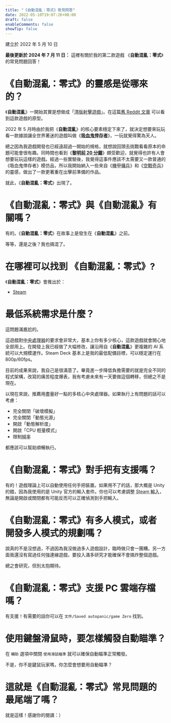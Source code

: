 ```yaml
---
title: "《自動混亂：零式》常見問答"
date: 2022-05-10T19:07:26+08:00
draft: false
enableComments: false
showTip: false
---
```


建立於 2022 年 5 月 10 日

**最後更新於 2024 年 7 月 11 日：** 這裡有關於我的第二款遊戲  《**自動混亂：零式**》的常見問題回答！

# 《**自動混亂：零式**》的靈感是從哪來的？

 《**自動混亂**》一開始其實是想做成「<abbr title="shoot ‘em up">清版射擊遊戲</abbr>」。在這篇[舊 Reddit 文章](https://www.reddit.com/r/Unity3D/comments/fwgt8o/day_7_in_my_twin_stick_shooter_attempt/) 可以看到這款遊戲的原型。

2022 年 5 月時由於我把《**自動混亂**》的核心要素穩定下來了，就決定想要來玩玩看一款據說讓全世界著迷的遊戲叫做《**<abbr title="Vampire Survivor">吸血鬼倖存者</abbr>**》，一玩就覺得驚為天人。

總之因為我遊戲開發也已經遠超過一開始的規格，就想說回頭去挑戰看看原本的命題可能會很有趣。同時間也看到《**<abbr title="20 Minutes Till Dawn">黎明前 20 分鐘</abbr>**》頗受歡迎，就覺得也許有人會想要玩玩這樣的遊戲。經過一些實驗後，我覺得這事件應該不太需要又一款普通的《吸血鬼倖存者》模仿品，所以我開始納入一些來自《<abbr title="Armored Core">機甲傭兵</abbr>》和《<abbr title="Ace Combat">空戰奇兵</abbr>》的靈感，做出了一款更著重在出擊前準備的作品。

就此，《**自動混亂：零式**》出現了。

# 《**自動混亂：零式**》與《**自動混亂**》有關嗎？

有的。《**自動混亂：零式**》在故事上是發生在《**自動混亂**》之前。

等等，還是之後？我也搞混了。

# 在哪裡可以找到 《**自動混亂：零式**》?

 《**自動混亂：零式**》會推出於：

- [Steam](https://store.steampowered.com/app/1423670/)

<!-- # 現在《**自動混亂：零式**》已經上市了，下一步是什麼？

還在慢慢打磨《**自動混亂**》，應該很快就會推出啦。 -->

<!-- # 《**自動混亂：零式**》會有額外內容更新嗎？

說真的沒有啥經濟困難的話應該會繼續弄吧！《**自動混亂：零式**》是個不錯的小專案，裡面許多設計調整也直接回饋給了《**自動混亂**》。但短期來說應該還不會，畢竟我得先趕快完成《**自動混亂**》。

如果願意支持的話不妨考慮買一下<abbr title="DLC">數位下載內容</abbr>，不過也還請記得不用勉強，在假設之後沒有新內容推出也能接受的話再考慮購買就好。

目前的計畫是我沒辦法繼續更新的時候就會轉為開源專案。 -->

# 最低系統需求是什麼？

這問題滿尷尬的。

這遊戲對<abbr title="CPU">中央處理器</abbr>的要求會非常大，基本上你有多少核心，這款遊戲就會開心地全部用上。在開發上我已經做了大幅修改，讓沿用自《**自動混亂**》更複雜的 AI 系統可以大規模運作。Steam Deck 基本上是我的最低配備目標，可以穩定運行在 800p/60fps。

目前的成果來說，我自己是很滿意了。畢竟進一步降低負擔需要的就是完全不同的程式架構，改寫的痛苦程度爆表，我有考慮未來有一天要做這個轉移，但總之不是現在。

以現在來說，推薦用盡量好一點的多核心中央處理器。如果執行上有問題的話可以考慮：

- 完全關閉「破壞模擬」
- 完全關閉「動態光源」
- 開啟「動態解析度」
- 開啟「CPU 輕量模式」
- 限制<abbr title="frame rate/frame per second/FPS">幀率</abbr>

都應該可以幫助順暢執行。

# 《**自動混亂：零式**》對手把有支援嗎？

有的！遊戲理論上可以自動使用任何手把裝置。如果用不了的話，那大概是 Unity 的錯，因為我使用的是 Unity 官方的輸入套件。你也可以考慮調整 <abbr title="Steam Input">Steam 輸入</abbr>，無論是開啟或關閉都有可能反而可以正確偵測到手把輸入。

# 《**自動混亂：零式**》有多人模式，或者開發多人模式的規劃嗎？

說真的不是沒想過，不過因為我沒做過多人遊戲設計，臨時做只會一團糟。另一方面我還沒有寫過任何強連線遊戲，要投入滿多研究才能確保不會搞炸整個遊戲。

總之會研究，但別太抱期待。

# 《**自動混亂：零式**》支援 PC 雲端存檔嗎？

有支援！有需要的話你可以在 `文件/Saved autopanic/game Zero` 找到。

<!-- # 如果有遭遇到技術問題的話，我該怎麼做？

需要技術支援時，請見[《自動混亂：零式》技術支援]({{< ref "/autopanic-zero/tech-fixes" >}})，如果還是沒能排除的話可以前往 [《自動混亂：零式》Steam 技術支援討論區](https://steamcommunity.com/app/1423670/discussions/1/)，又或者是前往官方 Discord `#自動混亂零式－技術支援` 頻道尋求協助。 -->

# 使用鍵盤滑鼠時，要怎樣觸發自動瞄準？

在 `輔助` 選項中關閉 `使用滑鼠瞄準` 就可以確保自動瞄準正常觸發。

不是，你不是鍵鼠玩家嗎，你怎麼會想要用自動瞄準？

# 這就是《**自動混亂：零式**》常見問題的最尾端了嗎？

就是這樣！感謝你的閱讀：）